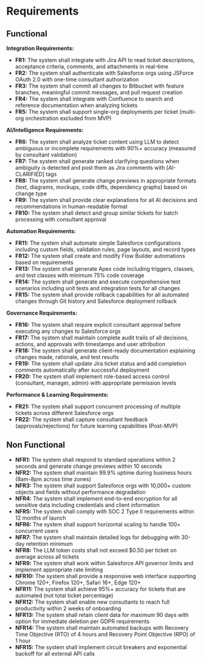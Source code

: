 # Requirements

## Functional

**Integration Requirements:**

- **FR1:** The system shall integrate with Jira API to read ticket descriptions, acceptance criteria, comments, and attachments in real-time
- **FR2:** The system shall authenticate with Salesforce orgs using JSForce OAuth 2.0 with one-time consultant authorization
- **FR3:** The system shall commit all changes to Bitbucket with feature branches, meaningful commit messages, and pull request creation
- **FR4:** The system shall integrate with Confluence to search and reference documentation when analyzing tickets
- **FR5:** The system shall support single-org deployments per ticket (multi-org orchestration excluded from MVP)

**AI/Intelligence Requirements:**

- **FR6:** The system shall analyze ticket content using LLM to detect ambiguous or incomplete requirements with 90%+ accuracy (measured by consultant validation)
- **FR7:** The system shall generate ranked clarifying questions when ambiguity is detected and post them as Jira comments with [AI-CLARIFIED] tags
- **FR8:** The system shall generate change previews in appropriate formats (text, diagrams, mockups, code diffs, dependency graphs) based on change type
- **FR9:** The system shall provide clear explanations for all AI decisions and recommendations in human-readable format
- **FR10:** The system shall detect and group similar tickets for batch processing with consultant approval

**Automation Requirements:**

- **FR11:** The system shall automate simple Salesforce configurations including custom fields, validation rules, page layouts, and record types
- **FR12:** The system shall create and modify Flow Builder automations based on requirements
- **FR13:** The system shall generate Apex code including triggers, classes, and test classes with minimum 75% code coverage
- **FR14:** The system shall generate and execute comprehensive test scenarios including unit tests and integration tests for all changes
- **FR15:** The system shall provide rollback capabilities for all automated changes through Git history and Salesforce deployment rollback

**Governance Requirements:**

- **FR16:** The system shall require explicit consultant approval before executing any changes to Salesforce orgs
- **FR17:** The system shall maintain complete audit trails of all decisions, actions, and approvals with timestamps and user attribution
- **FR18:** The system shall generate client-ready documentation explaining changes made, rationale, and test results
- **FR19:** The system shall update Jira ticket status and add completion comments automatically after successful deployment
- **FR20:** The system shall implement role-based access control (consultant, manager, admin) with appropriate permission levels

**Performance & Learning Requirements:**

- **FR21:** The system shall support concurrent processing of multiple tickets across different Salesforce orgs
- **FR22:** The system shall capture consultant feedback (approvals/rejections) for future learning capabilities (Post-MVP)

## Non Functional

- **NFR1:** The system shall respond to standard operations within 2 seconds and generate change previews within 10 seconds
- **NFR2:** The system shall maintain 99.9% uptime during business hours (8am-8pm across time zones)
- **NFR3:** The system shall support Salesforce orgs with 10,000+ custom objects and fields without performance degradation
- **NFR4:** The system shall implement end-to-end encryption for all sensitive data including credentials and client information
- **NFR5:** The system shall comply with SOC 2 Type II requirements within 12 months of launch
- **NFR6:** The system shall support horizontal scaling to handle 100+ concurrent users
- **NFR7:** The system shall maintain detailed logs for debugging with 30-day retention minimum
- **NFR8:** The LLM token costs shall not exceed $0.50 per ticket on average across all tickets
- **NFR9:** The system shall work within Salesforce API governor limits and implement appropriate rate limiting
- **NFR10:** The system shall provide a responsive web interface supporting Chrome 120+, Firefox 120+, Safari 16+, Edge 120+
- **NFR11:** The system shall achieve 95%+ accuracy for tickets that are automated (not total ticket percentage)
- **NFR12:** The system shall enable new consultants to reach full productivity within 2 weeks of onboarding
- **NFR13:** The system shall retain client data for maximum 90 days with option for immediate deletion per GDPR requirements
- **NFR14:** The system shall maintain automated backups with Recovery Time Objective (RTO) of 4 hours and Recovery Point Objective (RPO) of 1 hour
- **NFR15:** The system shall implement circuit breakers and exponential backoff for all external API calls
